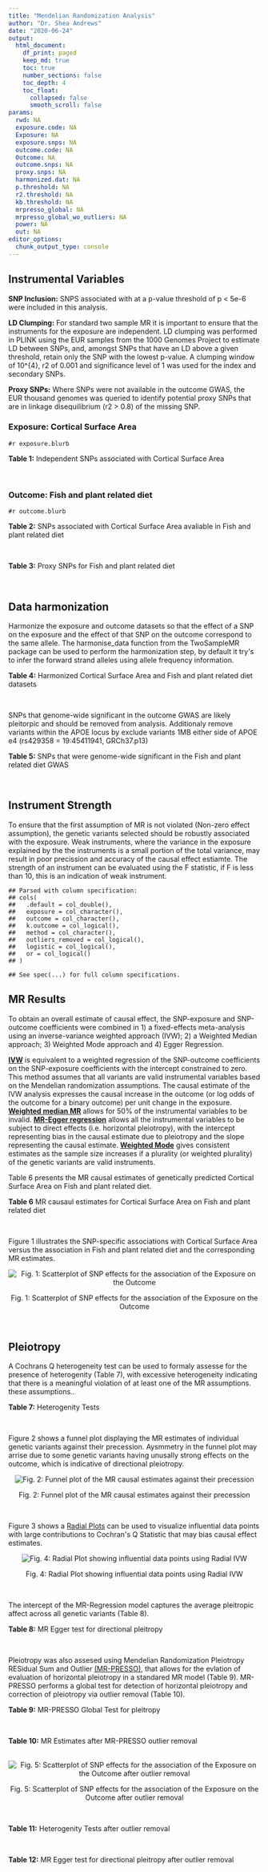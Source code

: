 ```yaml
---
title: "Mendelian Randomization Analysis"
author: "Dr. Shea Andrews"
date: "2020-06-24"
output:
  html_document:
    df_print: paged
    keep_md: true
    toc: true
    number_sections: false
    toc_depth: 4
    toc_float:
      collapsed: false
      smooth_scroll: false
params:
  rwd: NA
  exposure.code: NA
  Exposure: NA
  exposure.snps: NA
  outcome.code: NA
  Outcome: NA
  outcome.snps: NA
  proxy.snps: NA
  harmonized.dat: NA
  p.threshold: NA
  r2.threshold: NA
  kb.threshold: NA
  mrpresso_global: NA
  mrpresso_global_wo_outliers: NA
  power: NA
  out: NA
editor_options:
  chunk_output_type: console
---
```







## Instrumental Variables
**SNP Inclusion:** SNPS associated with at a p-value threshold of p < 5e-6 were included in this analysis.
<br>

**LD Clumping:** For standard two sample MR it is important to ensure that the instruments for the exposure are independent. LD clumping was performed in PLINK using the EUR samples from the 1000 Genomes Project to estimate LD between SNPs, and, amongst SNPs that have an LD above a given threshold, retain only the SNP with the lowest p-value. A clumping window of 10^{4}, r2 of 0.001 and significance level of 1 was used for the index and secondary SNPs.
<br>

**Proxy SNPs:** Where SNPs were not available in the outcome GWAS, the EUR thousand genomes was queried to identify potential proxy SNPs that are in linkage disequilibrium (r2 > 0.8) of the missing SNP.
<br>

### Exposure: Cortical Surface Area
`#r exposure.blurb`
<br>

**Table 1:** Independent SNPs associated with Cortical Surface Area
<div data-pagedtable="false">
  <script data-pagedtable-source type="application/json">
{"columns":[{"label":["SNP"],"name":[1],"type":["chr"],"align":["left"]},{"label":["CHROM"],"name":[2],"type":["dbl"],"align":["right"]},{"label":["POS"],"name":[3],"type":["dbl"],"align":["right"]},{"label":["REF"],"name":[4],"type":["chr"],"align":["left"]},{"label":["ALT"],"name":[5],"type":["chr"],"align":["left"]},{"label":["AF"],"name":[6],"type":["dbl"],"align":["right"]},{"label":["BETA"],"name":[7],"type":["dbl"],"align":["right"]},{"label":["SE"],"name":[8],"type":["dbl"],"align":["right"]},{"label":["Z"],"name":[9],"type":["dbl"],"align":["right"]},{"label":["P"],"name":[10],"type":["dbl"],"align":["right"]},{"label":["N"],"name":[11],"type":["dbl"],"align":["right"]},{"label":["TRAIT"],"name":[12],"type":["chr"],"align":["left"]}],"data":[{"1":"rs2490556","2":"1","3":"2021284","4":"T","5":"A","6":"0.3155","7":"583.9623","8":"122.1531","9":"4.780577","10":"1.748e-06","11":"32068","12":"Cortical_Surface_Area"},{"1":"rs4846200","2":"1","3":"9752648","4":"C","5":"T","6":"0.4191","7":"628.7473","8":"124.9738","9":"5.031033","10":"4.878e-07","11":"32068","12":"Cortical_Surface_Area"},{"1":"rs499688","2":"1","3":"61396649","4":"T","5":"C","6":"0.3482","7":"-583.8940","8":"123.5536","9":"-4.725840","10":"2.292e-06","11":"31582","12":"Cortical_Surface_Area"},{"1":"rs6673449","2":"1","3":"160043698","4":"A","5":"G","6":"0.5681","7":"-552.9050","8":"110.5323","9":"-5.002200","10":"5.668e-07","11":"32176","12":"Cortical_Surface_Area"},{"1":"rs12137969","2":"1","3":"242289357","4":"G","5":"A","6":"0.2412","7":"-585.5512","8":"128.0273","9":"-4.573643","10":"4.793e-06","11":"32176","12":"Cortical_Surface_Area"},{"1":"rs10927043","2":"1","3":"243762208","4":"C","5":"T","6":"0.1826","7":"719.0735","8":"141.2684","9":"5.090123","10":"3.578e-07","11":"32176","12":"Cortical_Surface_Area"},{"1":"rs57415181","2":"2","3":"48707841","4":"G","5":"C","6":"0.1447","7":"-834.6022","8":"159.4070","9":"-5.235668","10":"1.644e-07","11":"32176","12":"Cortical_Surface_Area"},{"1":"rs10496091","2":"2","3":"61482261","4":"G","5":"A","6":"0.2777","7":"-642.6331","8":"121.0228","9":"-5.310017","10":"1.096e-07","11":"32176","12":"Cortical_Surface_Area"},{"1":"rs12630663","2":"3","3":"28007315","4":"T","5":"C","6":"0.4117","7":"632.8110","8":"111.2125","9":"5.690110","10":"1.270e-08","11":"32176","12":"Cortical_Surface_Area"},{"1":"rs34464850","2":"3","3":"141721762","4":"G","5":"C","6":"0.1534","7":"1233.1854","8":"152.7201","9":"8.074807","10":"6.758e-16","11":"31984","12":"Cortical_Surface_Area"},{"1":"rs11938781","2":"4","3":"17924734","4":"T","5":"C","6":"0.1648","7":"-719.1710","8":"150.5519","9":"-4.776900","10":"1.780e-06","11":"32176","12":"Cortical_Surface_Area"},{"1":"rs10029872","2":"4","3":"40350763","4":"T","5":"C","6":"0.5251","7":"508.7590","8":"109.6122","9":"4.641440","10":"3.460e-06","11":"32176","12":"Cortical_Surface_Area"},{"1":"rs2301718","2":"4","3":"106009763","4":"G","5":"A","6":"0.2269","7":"737.2212","8":"132.3556","9":"5.570004","10":"2.547e-08","11":"32176","12":"Cortical_Surface_Area"},{"1":"rs386424","2":"5","3":"81092787","4":"T","5":"G","6":"0.3008","7":"656.5430","8":"120.0422","9":"5.469270","10":"4.519e-08","11":"32176","12":"Cortical_Surface_Area"},{"1":"rs7715167","2":"5","3":"170778824","4":"T","5":"C","6":"0.6143","7":"662.7540","8":"119.1375","9":"5.562930","10":"2.653e-08","11":"32068","12":"Cortical_Surface_Area"},{"1":"rs2802295","2":"6","3":"108926496","4":"A","5":"G","6":"0.6207","7":"714.5850","8":"112.9897","9":"6.324340","10":"2.543e-10","11":"32176","12":"Cortical_Surface_Area"},{"1":"rs11759026","2":"6","3":"126792095","4":"A","5":"G","6":"0.2376","7":"1301.5200","8":"134.6156","9":"9.668420","10":"4.106e-22","11":"31907","12":"Cortical_Surface_Area"},{"1":"rs139849708","2":"6","3":"127369230","4":"T","5":"C","6":"0.0297","7":"-2237.8300","8":"422.1224","9":"-5.301370","10":"1.149e-07","11":"22951","12":"Cortical_Surface_Area"},{"1":"rs6463758","2":"7","3":"8117636","4":"A","5":"G","6":"0.5382","7":"560.9860","8":"112.3815","9":"4.991800","10":"5.982e-07","11":"32176","12":"Cortical_Surface_Area"},{"1":"rs149352678","2":"7","3":"54920906","4":"C","5":"T","6":"0.0991","7":"967.7266","8":"191.5244","9":"5.052759","10":"4.355e-07","11":"32176","12":"Cortical_Surface_Area"},{"1":"rs42035","2":"7","3":"92239531","4":"A","5":"G","6":"0.2454","7":"-610.3230","8":"127.8222","9":"-4.774780","10":"1.799e-06","11":"32176","12":"Cortical_Surface_Area"},{"1":"rs41563","2":"7","3":"104852654","4":"G","5":"A","6":"0.3385","7":"586.6639","8":"116.3776","9":"5.041038","10":"4.630e-07","11":"32176","12":"Cortical_Surface_Area"},{"1":"rs10251751","2":"7","3":"156021770","4":"C","5":"T","6":"0.6639","7":"538.0782","8":"116.0343","9":"4.637234","10":"3.531e-06","11":"32176","12":"Cortical_Surface_Area"},{"1":"rs76650567","2":"8","3":"78242034","4":"C","5":"T","6":"0.0870","7":"-902.8657","8":"194.8981","9":"-4.632501","10":"3.613e-06","11":"32176","12":"Cortical_Surface_Area"},{"1":"rs66702753","2":"9","3":"103010947","4":"A","5":"C","6":"0.2493","7":"-593.2390","8":"128.8921","9":"-4.602600","10":"4.172e-06","11":"32176","12":"Cortical_Surface_Area"},{"1":"rs10817864","2":"9","3":"118968579","4":"C","5":"T","6":"0.5739","7":"531.0956","8":"111.2505","9":"4.773872","10":"1.807e-06","11":"32176","12":"Cortical_Surface_Area"},{"1":"rs12357321","2":"10","3":"21790476","4":"G","5":"A","6":"0.3206","7":"-698.7452","8":"119.6461","9":"-5.840100","10":"5.217e-09","11":"32176","12":"Cortical_Surface_Area"},{"1":"rs1628768","2":"10","3":"105012994","4":"T","5":"C","6":"0.2386","7":"972.9780","8":"132.0048","9":"7.370780","10":"1.696e-13","11":"32176","12":"Cortical_Surface_Area"},{"1":"rs17543864","2":"11","3":"92556100","4":"G","5":"A","6":"0.3264","7":"-623.9150","8":"116.9886","9":"-5.333126","10":"9.654e-08","11":"32176","12":"Cortical_Surface_Area"},{"1":"rs3217901","2":"12","3":"4405389","4":"A","5":"G","6":"0.4221","7":"593.5960","8":"114.7165","9":"5.174460","10":"2.286e-07","11":"32176","12":"Cortical_Surface_Area"},{"1":"rs2066827","2":"12","3":"12871099","4":"T","5":"G","6":"0.2333","7":"-862.4130","8":"159.9581","9":"-5.391500","10":"6.987e-08","11":"24138","12":"Cortical_Surface_Area"},{"1":"rs7975351","2":"12","3":"53902190","4":"G","5":"A","6":"0.4740","7":"611.0487","8":"113.5536","9":"5.381148","10":"7.401e-08","11":"31319","12":"Cortical_Surface_Area"},{"1":"rs10876864","2":"12","3":"56401085","4":"G","5":"A","6":"0.5774","7":"-628.5901","8":"112.6859","9":"-5.578250","10":"2.430e-08","11":"31319","12":"Cortical_Surface_Area"},{"1":"rs10878349","2":"12","3":"66327632","4":"A","5":"G","6":"0.5100","7":"-1039.9900","8":"110.4866","9":"-9.412850","10":"4.829e-21","11":"32176","12":"Cortical_Surface_Area"},{"1":"rs35227403","2":"12","3":"68216239","4":"T","5":"A","6":"0.0588","7":"-1271.7821","8":"253.6458","9":"-5.014008","10":"5.331e-07","11":"32176","12":"Cortical_Surface_Area"},{"1":"rs111855983","2":"12","3":"80052550","4":"T","5":"C","6":"0.1319","7":"-818.6420","8":"177.5492","9":"-4.610790","10":"4.011e-06","11":"28185","12":"Cortical_Surface_Area"},{"1":"rs2195243","2":"12","3":"102922986","4":"G","5":"C","6":"0.2196","7":"-769.2254","8":"142.2462","9":"-5.407704","10":"6.384e-08","11":"29708","12":"Cortical_Surface_Area"},{"1":"rs34011931","2":"13","3":"111077516","4":"A","5":"G","6":"0.3280","7":"538.2090","8":"117.7182","9":"4.572010","10":"4.831e-06","11":"32176","12":"Cortical_Surface_Area"},{"1":"rs6572878","2":"14","3":"23435333","4":"T","5":"C","6":"0.3997","7":"-574.9920","8":"113.9565","9":"-5.045710","10":"4.518e-07","11":"31790","12":"Cortical_Surface_Area"},{"1":"rs76801057","2":"14","3":"99728448","4":"C","5":"T","6":"0.0263","7":"2036.7834","8":"429.5486","9":"4.741683","10":"2.119e-06","11":"23846","12":"Cortical_Surface_Area"},{"1":"rs4265798","2":"16","3":"70636616","4":"T","5":"A","6":"0.9332","7":"-1221.0588","8":"263.6357","9":"-4.631614","10":"3.628e-06","11":"30025","12":"Cortical_Surface_Area"},{"1":"rs7207463","2":"17","3":"16004259","4":"A","5":"G","6":"0.5620","7":"-519.7640","8":"110.5676","9":"-4.700870","10":"2.591e-06","11":"32176","12":"Cortical_Surface_Area"},{"1":"rs6505216","2":"17","3":"29206421","4":"G","5":"T","6":"0.2375","7":"652.8106","8":"142.8638","9":"4.569461","10":"4.890e-06","11":"31430","12":"Cortical_Surface_Area"},{"1":"rs79600142","2":"17","3":"43897722","4":"T","5":"C","6":"0.2198","7":"-1696.8300","8":"143.2730","9":"-11.843300","10":"2.331e-32","11":"29435","12":"Cortical_Surface_Area"},{"1":"rs12452834","2":"17","3":"47111739","4":"C","5":"T","6":"0.3329","7":"-626.4308","8":"123.5899","9":"-5.068625","10":"4.007e-07","11":"30867","12":"Cortical_Surface_Area"},{"1":"rs1791513","2":"18","3":"22135429","4":"A","5":"G","6":"0.5263","7":"-502.3000","8":"109.5062","9":"-4.586950","10":"4.498e-06","11":"32176","12":"Cortical_Surface_Area"},{"1":"rs743038","2":"22","3":"50884075","4":"C","5":"T","6":"0.5560","7":"-532.1045","8":"115.3983","9":"-4.611025","10":"4.007e-06","11":"31216","12":"Cortical_Surface_Area"}],"options":{"columns":{"min":{},"max":[10]},"rows":{"min":[10],"max":[10]},"pages":{}}}
  </script>
</div>
<br>

### Outcome: Fish and plant related diet
`#r outcome.blurb`
<br>

**Table 2:** SNPs associated with Cortical Surface Area avaliable in Fish and plant related diet
<div data-pagedtable="false">
  <script data-pagedtable-source type="application/json">
{"columns":[{"label":["SNP"],"name":[1],"type":["chr"],"align":["left"]},{"label":["CHROM"],"name":[2],"type":["dbl"],"align":["right"]},{"label":["POS"],"name":[3],"type":["dbl"],"align":["right"]},{"label":["REF"],"name":[4],"type":["chr"],"align":["left"]},{"label":["ALT"],"name":[5],"type":["chr"],"align":["left"]},{"label":["AF"],"name":[6],"type":["dbl"],"align":["right"]},{"label":["BETA"],"name":[7],"type":["dbl"],"align":["right"]},{"label":["SE"],"name":[8],"type":["dbl"],"align":["right"]},{"label":["Z"],"name":[9],"type":["dbl"],"align":["right"]},{"label":["P"],"name":[10],"type":["dbl"],"align":["right"]},{"label":["N"],"name":[11],"type":["dbl"],"align":["right"]},{"label":["TRAIT"],"name":[12],"type":["chr"],"align":["left"]}],"data":[{"1":"rs2490556","2":"1","3":"2021284","4":"T","5":"A","6":"0.301748","7":"3.26783e-05","8":"0.00263191","9":"0.0124162","10":"9.9e-01","11":"335576","12":"fish_plant_diet"},{"1":"rs4846200","2":"NA","3":"NA","4":"NA","5":"NA","6":"NA","7":"NA","8":"NA","9":"NA","10":"NA","11":"NA","12":"NA"},{"1":"rs499688","2":"NA","3":"NA","4":"NA","5":"NA","6":"NA","7":"NA","8":"NA","9":"NA","10":"NA","11":"NA","12":"NA"},{"1":"rs6673449","2":"1","3":"160043698","4":"A","5":"G","6":"0.569563","7":"-5.40781e-03","8":"0.00244775","9":"-2.2093000","10":"2.7e-02","11":"335576","12":"fish_plant_diet"},{"1":"rs12137969","2":"1","3":"242289357","4":"G","5":"A","6":"0.229125","7":"-4.99195e-03","8":"0.00288661","9":"-1.7293500","10":"8.4e-02","11":"335576","12":"fish_plant_diet"},{"1":"rs10927043","2":"1","3":"243762208","4":"C","5":"T","6":"0.182929","7":"-2.38327e-03","8":"0.00312598","9":"-0.7624070","10":"4.5e-01","11":"335576","12":"fish_plant_diet"},{"1":"rs57415181","2":"2","3":"48707841","4":"G","5":"C","6":"0.149375","7":"-1.81610e-03","8":"0.00340229","9":"-0.5337880","10":"5.9e-01","11":"335576","12":"fish_plant_diet"},{"1":"rs10496091","2":"2","3":"61482261","4":"G","5":"A","6":"0.281342","7":"2.74546e-03","8":"0.00269050","9":"1.0204300","10":"3.1e-01","11":"335576","12":"fish_plant_diet"},{"1":"rs12630663","2":"3","3":"28007315","4":"T","5":"C","6":"0.412671","7":"-8.88751e-04","8":"0.00246678","9":"-0.3602880","10":"7.2e-01","11":"335576","12":"fish_plant_diet"},{"1":"rs34464850","2":"3","3":"141721762","4":"G","5":"C","6":"0.149975","7":"3.16069e-03","8":"0.00338852","9":"0.9327640","10":"3.5e-01","11":"335576","12":"fish_plant_diet"},{"1":"rs11938781","2":"4","3":"17924734","4":"T","5":"C","6":"0.162105","7":"5.09921e-03","8":"0.00329569","9":"1.5472400","10":"1.2e-01","11":"335576","12":"fish_plant_diet"},{"1":"rs10029872","2":"4","3":"40350763","4":"T","5":"C","6":"0.516859","7":"4.90435e-04","8":"0.00244107","9":"0.2009100","10":"8.4e-01","11":"335576","12":"fish_plant_diet"},{"1":"rs2301718","2":"4","3":"106009763","4":"G","5":"A","6":"0.205540","7":"5.79721e-03","8":"0.00302555","9":"1.9160800","10":"5.5e-02","11":"335576","12":"fish_plant_diet"},{"1":"rs386424","2":"5","3":"81092787","4":"T","5":"G","6":"0.286770","7":"4.18190e-03","8":"0.00268160","9":"1.5594800","10":"1.2e-01","11":"335576","12":"fish_plant_diet"},{"1":"rs7715167","2":"5","3":"170778824","4":"T","5":"C","6":"0.609458","7":"-3.64310e-03","8":"0.00247818","9":"-1.4700700","10":"1.4e-01","11":"335576","12":"fish_plant_diet"},{"1":"rs2802295","2":"6","3":"108926496","4":"A","5":"G","6":"0.628110","7":"-9.98409e-04","8":"0.00250784","9":"-0.3981150","10":"6.9e-01","11":"335576","12":"fish_plant_diet"},{"1":"rs11759026","2":"6","3":"126792095","4":"A","5":"G","6":"0.226202","7":"-6.07294e-03","8":"0.00290377","9":"-2.0914000","10":"3.6e-02","11":"335576","12":"fish_plant_diet"},{"1":"rs139849708","2":"NA","3":"NA","4":"NA","5":"NA","6":"NA","7":"NA","8":"NA","9":"NA","10":"NA","11":"NA","12":"NA"},{"1":"rs6463758","2":"7","3":"8117636","4":"A","5":"G","6":"0.555218","7":"7.96857e-03","8":"0.00245049","9":"3.2518300","10":"1.1e-03","11":"335576","12":"fish_plant_diet"},{"1":"rs149352678","2":"7","3":"54920906","4":"C","5":"T","6":"0.092243","7":"1.57102e-02","8":"0.00419007","9":"3.7493900","10":"1.8e-04","11":"335576","12":"fish_plant_diet"},{"1":"rs42035","2":"7","3":"92239531","4":"A","5":"G","6":"0.243452","7":"-8.63465e-04","8":"0.00282925","9":"-0.3051920","10":"7.6e-01","11":"335576","12":"fish_plant_diet"},{"1":"rs41563","2":"7","3":"104852654","4":"G","5":"A","6":"0.350084","7":"-1.18245e-03","8":"0.00253880","9":"-0.4657520","10":"6.4e-01","11":"335576","12":"fish_plant_diet"},{"1":"rs10251751","2":"7","3":"156021770","4":"C","5":"T","6":"0.667331","7":"1.43602e-03","8":"0.00257048","9":"0.5586580","10":"5.8e-01","11":"335576","12":"fish_plant_diet"},{"1":"rs76650567","2":"8","3":"78242034","4":"C","5":"T","6":"0.080442","7":"1.09844e-02","8":"0.00444785","9":"2.4696000","10":"1.4e-02","11":"335576","12":"fish_plant_diet"},{"1":"rs66702753","2":"9","3":"103010947","4":"A","5":"C","6":"0.256150","7":"-2.13182e-03","8":"0.00277781","9":"-0.7674460","10":"4.4e-01","11":"335576","12":"fish_plant_diet"},{"1":"rs10817864","2":"9","3":"118968579","4":"C","5":"T","6":"0.581047","7":"2.52074e-03","8":"0.00246093","9":"1.0243000","10":"3.1e-01","11":"335576","12":"fish_plant_diet"},{"1":"rs12357321","2":"10","3":"21790476","4":"G","5":"A","6":"0.309362","7":"-2.57959e-02","8":"0.00265864","9":"-9.7026700","10":"2.9e-22","11":"335576","12":"fish_plant_diet"},{"1":"rs1628768","2":"10","3":"105012994","4":"T","5":"C","6":"0.234445","7":"2.93939e-03","8":"0.00286324","9":"1.0266000","10":"3.0e-01","11":"335576","12":"fish_plant_diet"},{"1":"rs17543864","2":"11","3":"92556100","4":"G","5":"A","6":"0.320375","7":"-5.43236e-03","8":"0.00264383","9":"-2.0547300","10":"4.0e-02","11":"335576","12":"fish_plant_diet"},{"1":"rs3217901","2":"NA","3":"NA","4":"NA","5":"NA","6":"NA","7":"NA","8":"NA","9":"NA","10":"NA","11":"NA","12":"NA"},{"1":"rs2066827","2":"12","3":"12871099","4":"T","5":"G","6":"0.232439","7":"-6.87784e-03","8":"0.00285836","9":"-2.4062200","10":"1.6e-02","11":"335576","12":"fish_plant_diet"},{"1":"rs7975351","2":"12","3":"53902190","4":"G","5":"A","6":"0.476527","7":"6.56727e-03","8":"0.00245417","9":"2.6759600","10":"7.5e-03","11":"335576","12":"fish_plant_diet"},{"1":"rs10876864","2":"12","3":"56401085","4":"G","5":"A","6":"0.573374","7":"8.46242e-05","8":"0.00244257","9":"0.0346456","10":"9.7e-01","11":"335576","12":"fish_plant_diet"},{"1":"rs10878349","2":"12","3":"66327632","4":"A","5":"G","6":"0.511359","7":"-3.38912e-03","8":"0.00242705","9":"-1.3963900","10":"1.6e-01","11":"335576","12":"fish_plant_diet"},{"1":"rs35227403","2":"12","3":"68216239","4":"T","5":"A","6":"0.057612","7":"-5.92229e-04","8":"0.00522386","9":"-0.1133700","10":"9.1e-01","11":"335576","12":"fish_plant_diet"},{"1":"rs111855983","2":"12","3":"80052550","4":"T","5":"C","6":"0.129355","7":"2.81644e-03","8":"0.00360230","9":"0.7818450","10":"4.3e-01","11":"335576","12":"fish_plant_diet"},{"1":"rs2195243","2":"12","3":"102922986","4":"G","5":"C","6":"0.221866","7":"-5.98548e-03","8":"0.00290965","9":"-2.0571100","10":"4.0e-02","11":"335576","12":"fish_plant_diet"},{"1":"rs34011931","2":"13","3":"111077516","4":"A","5":"G","6":"0.326858","7":"1.84635e-03","8":"0.00258282","9":"0.7148580","10":"4.7e-01","11":"335576","12":"fish_plant_diet"},{"1":"rs6572878","2":"14","3":"23435333","4":"T","5":"C","6":"0.396404","7":"-1.61120e-03","8":"0.00250921","9":"-0.6421140","10":"5.2e-01","11":"335576","12":"fish_plant_diet"},{"1":"rs76801057","2":"14","3":"99728448","4":"C","5":"T","6":"0.025433","7":"9.85153e-04","8":"0.00774108","9":"0.1272630","10":"9.0e-01","11":"335576","12":"fish_plant_diet"},{"1":"rs4265798","2":"NA","3":"NA","4":"NA","5":"NA","6":"NA","7":"NA","8":"NA","9":"NA","10":"NA","11":"NA","12":"NA"},{"1":"rs7207463","2":"17","3":"16004259","4":"A","5":"G","6":"0.559538","7":"7.89696e-04","8":"0.00243764","9":"0.3239590","10":"7.5e-01","11":"335576","12":"fish_plant_diet"},{"1":"rs6505216","2":"NA","3":"NA","4":"NA","5":"NA","6":"NA","7":"NA","8":"NA","9":"NA","10":"NA","11":"NA","12":"NA"},{"1":"rs79600142","2":"17","3":"43897722","4":"T","5":"C","6":"0.225207","7":"-9.64357e-03","8":"0.00289405","9":"-3.3322100","10":"8.6e-04","11":"335576","12":"fish_plant_diet"},{"1":"rs12452834","2":"17","3":"47111739","4":"C","5":"T","6":"0.327277","7":"-5.31896e-03","8":"0.00261520","9":"-2.0338600","10":"4.2e-02","11":"335576","12":"fish_plant_diet"},{"1":"rs1791513","2":"18","3":"22135429","4":"A","5":"G","6":"0.531330","7":"-3.33851e-03","8":"0.00246820","9":"-1.3526100","10":"1.8e-01","11":"335576","12":"fish_plant_diet"},{"1":"rs743038","2":"22","3":"50884075","4":"C","5":"T","6":"0.556302","7":"-6.21646e-04","8":"0.00247667","9":"-0.2510010","10":"8.0e-01","11":"335576","12":"fish_plant_diet"}],"options":{"columns":{"min":{},"max":[10]},"rows":{"min":[10],"max":[10]},"pages":{}}}
  </script>
</div>
<br>

**Table 3:** Proxy SNPs for Fish and plant related diet
<div data-pagedtable="false">
  <script data-pagedtable-source type="application/json">
{"columns":[{"label":["target_snp"],"name":[1],"type":["chr"],"align":["left"]},{"label":["proxy_snp"],"name":[2],"type":["chr"],"align":["left"]},{"label":["ld.r2"],"name":[3],"type":["dbl"],"align":["right"]},{"label":["Dprime"],"name":[4],"type":["dbl"],"align":["right"]},{"label":["PHASE"],"name":[5],"type":["chr"],"align":["left"]},{"label":["X12"],"name":[6],"type":["lgl"],"align":["right"]},{"label":["CHROM"],"name":[7],"type":["dbl"],"align":["right"]},{"label":["POS"],"name":[8],"type":["dbl"],"align":["right"]},{"label":["REF.proxy"],"name":[9],"type":["chr"],"align":["left"]},{"label":["ALT.proxy"],"name":[10],"type":["chr"],"align":["left"]},{"label":["AF"],"name":[11],"type":["dbl"],"align":["right"]},{"label":["BETA"],"name":[12],"type":["dbl"],"align":["right"]},{"label":["SE"],"name":[13],"type":["dbl"],"align":["right"]},{"label":["Z"],"name":[14],"type":["dbl"],"align":["right"]},{"label":["P"],"name":[15],"type":["dbl"],"align":["right"]},{"label":["N"],"name":[16],"type":["dbl"],"align":["right"]},{"label":["TRAIT"],"name":[17],"type":["chr"],"align":["left"]},{"label":["ref"],"name":[18],"type":["chr"],"align":["left"]},{"label":["ref.proxy"],"name":[19],"type":["chr"],"align":["left"]},{"label":["alt"],"name":[20],"type":["chr"],"align":["left"]},{"label":["alt.proxy"],"name":[21],"type":["chr"],"align":["left"]},{"label":["ALT"],"name":[22],"type":["chr"],"align":["left"]},{"label":["REF"],"name":[23],"type":["lgl"],"align":["right"]},{"label":["proxy.outcome"],"name":[24],"type":["lgl"],"align":["right"]}],"data":[{"1":"rs139849708","2":"rs77598707","3":"0.836589","4":"1.000000","5":"CT/TC","6":"NA","7":"6","8":"127176330","9":"C","10":"T","11":"0.039195","12":"-0.00166548","13":"0.00624855","14":"-0.266539","15":"0.79","16":"335576","17":"fish_plant_diet","18":"C","19":"T","20":"T","21":"C","22":"C","23":"TRUE","24":"TRUE"},{"1":"rs4265798","2":"rs3931036","3":"0.861327","4":"0.966216","5":"TG/AA","6":"NA","7":"16","8":"70548297","9":"G","10":"A","11":"0.931674","12":"-0.00515366","13":"0.00478525","14":"-1.076990","15":"0.28","16":"335576","17":"fish_plant_diet","18":"T","19":"G","20":"A","21":"A","22":"A","23":"TRUE","24":"TRUE"},{"1":"rs4846200","2":"NA","3":"NA","4":"NA","5":"NA","6":"NA","7":"NA","8":"NA","9":"NA","10":"NA","11":"NA","12":"NA","13":"NA","14":"NA","15":"NA","16":"NA","17":"NA","18":"NA","19":"NA","20":"NA","21":"NA","22":"NA","23":"NA","24":"NA"},{"1":"rs499688","2":"NA","3":"NA","4":"NA","5":"NA","6":"NA","7":"NA","8":"NA","9":"NA","10":"NA","11":"NA","12":"NA","13":"NA","14":"NA","15":"NA","16":"NA","17":"NA","18":"NA","19":"NA","20":"NA","21":"NA","22":"NA","23":"NA","24":"NA"},{"1":"rs3217901","2":"NA","3":"NA","4":"NA","5":"NA","6":"NA","7":"NA","8":"NA","9":"NA","10":"NA","11":"NA","12":"NA","13":"NA","14":"NA","15":"NA","16":"NA","17":"NA","18":"NA","19":"NA","20":"NA","21":"NA","22":"NA","23":"NA","24":"NA"},{"1":"rs6505216","2":"NA","3":"NA","4":"NA","5":"NA","6":"NA","7":"NA","8":"NA","9":"NA","10":"NA","11":"NA","12":"NA","13":"NA","14":"NA","15":"NA","16":"NA","17":"NA","18":"NA","19":"NA","20":"NA","21":"NA","22":"NA","23":"NA","24":"NA"}],"options":{"columns":{"min":{},"max":[10]},"rows":{"min":[10],"max":[10]},"pages":{}}}
  </script>
</div>
<br>

## Data harmonization
Harmonize the exposure and outcome datasets so that the effect of a SNP on the exposure and the effect of that SNP on the outcome correspond to the same allele. The harmonise_data function from the TwoSampleMR package can be used to perform the harmonization step, by default it try's to infer the forward strand alleles using allele frequency information.
<br>

**Table 4:** Harmonized Cortical Surface Area and Fish and plant related diet datasets
<div data-pagedtable="false">
  <script data-pagedtable-source type="application/json">
{"columns":[{"label":["SNP"],"name":[1],"type":["chr"],"align":["left"]},{"label":["effect_allele.exposure"],"name":[2],"type":["chr"],"align":["left"]},{"label":["other_allele.exposure"],"name":[3],"type":["chr"],"align":["left"]},{"label":["effect_allele.outcome"],"name":[4],"type":["chr"],"align":["left"]},{"label":["other_allele.outcome"],"name":[5],"type":["chr"],"align":["left"]},{"label":["beta.exposure"],"name":[6],"type":["dbl"],"align":["right"]},{"label":["beta.outcome"],"name":[7],"type":["dbl"],"align":["right"]},{"label":["eaf.exposure"],"name":[8],"type":["dbl"],"align":["right"]},{"label":["eaf.outcome"],"name":[9],"type":["dbl"],"align":["right"]},{"label":["remove"],"name":[10],"type":["lgl"],"align":["right"]},{"label":["palindromic"],"name":[11],"type":["lgl"],"align":["right"]},{"label":["ambiguous"],"name":[12],"type":["lgl"],"align":["right"]},{"label":["id.outcome"],"name":[13],"type":["chr"],"align":["left"]},{"label":["chr.outcome"],"name":[14],"type":["dbl"],"align":["right"]},{"label":["pos.outcome"],"name":[15],"type":["dbl"],"align":["right"]},{"label":["se.outcome"],"name":[16],"type":["dbl"],"align":["right"]},{"label":["z.outcome"],"name":[17],"type":["dbl"],"align":["right"]},{"label":["pval.outcome"],"name":[18],"type":["dbl"],"align":["right"]},{"label":["samplesize.outcome"],"name":[19],"type":["dbl"],"align":["right"]},{"label":["outcome"],"name":[20],"type":["chr"],"align":["left"]},{"label":["mr_keep.outcome"],"name":[21],"type":["lgl"],"align":["right"]},{"label":["pval_origin.outcome"],"name":[22],"type":["chr"],"align":["left"]},{"label":["proxy.outcome"],"name":[23],"type":["lgl"],"align":["right"]},{"label":["target_snp.outcome"],"name":[24],"type":["chr"],"align":["left"]},{"label":["proxy_snp.outcome"],"name":[25],"type":["chr"],"align":["left"]},{"label":["target_a1.outcome"],"name":[26],"type":["chr"],"align":["left"]},{"label":["target_a2.outcome"],"name":[27],"type":["lgl"],"align":["right"]},{"label":["proxy_a1.outcome"],"name":[28],"type":["chr"],"align":["left"]},{"label":["proxy_a2.outcome"],"name":[29],"type":["chr"],"align":["left"]},{"label":["chr.exposure"],"name":[30],"type":["dbl"],"align":["right"]},{"label":["pos.exposure"],"name":[31],"type":["dbl"],"align":["right"]},{"label":["se.exposure"],"name":[32],"type":["dbl"],"align":["right"]},{"label":["z.exposure"],"name":[33],"type":["dbl"],"align":["right"]},{"label":["pval.exposure"],"name":[34],"type":["dbl"],"align":["right"]},{"label":["samplesize.exposure"],"name":[35],"type":["dbl"],"align":["right"]},{"label":["exposure"],"name":[36],"type":["chr"],"align":["left"]},{"label":["mr_keep.exposure"],"name":[37],"type":["lgl"],"align":["right"]},{"label":["pval_origin.exposure"],"name":[38],"type":["chr"],"align":["left"]},{"label":["id.exposure"],"name":[39],"type":["chr"],"align":["left"]},{"label":["action"],"name":[40],"type":["dbl"],"align":["right"]},{"label":["mr_keep"],"name":[41],"type":["lgl"],"align":["right"]},{"label":["pleitropy_keep"],"name":[42],"type":["lgl"],"align":["right"]},{"label":["pt"],"name":[43],"type":["dbl"],"align":["right"]},{"label":["mrpresso_RSSobs"],"name":[44],"type":["dbl"],"align":["right"]},{"label":["mrpresso_pval"],"name":[45],"type":["dbl"],"align":["right"]},{"label":["mrpresso_keep"],"name":[46],"type":["lgl"],"align":["right"]}],"data":[{"1":"rs10029872","2":"C","3":"T","4":"C","5":"T","6":"508.7590","7":"4.90435e-04","8":"0.5251","9":"0.516859","10":"FALSE","11":"FALSE","12":"FALSE","13":"1I97l8","14":"4","15":"40350763","16":"0.00244107","17":"0.2009100","18":"8.4e-01","19":"335576","20":"Niarchou2020fish","21":"TRUE","22":"reported","23":"NA","24":"NA","25":"NA","26":"NA","27":"NA","28":"NA","29":"NA","30":"4","31":"40350763","32":"109.6122","33":"4.641440","34":"3.460e-06","35":"32176","36":"Grasby2020surfarea","37":"TRUE","38":"reported","39":"14x7fY","40":"2","41":"TRUE","42":"TRUE","43":"5e-06","44":"7.206718e-07","45":"1.0000","46":"TRUE"},{"1":"rs10251751","2":"T","3":"C","4":"T","5":"C","6":"538.0782","7":"1.43602e-03","8":"0.6639","9":"0.667331","10":"FALSE","11":"FALSE","12":"FALSE","13":"1I97l8","14":"7","15":"156021770","16":"0.00257048","17":"0.5586580","18":"5.8e-01","19":"335576","20":"Niarchou2020fish","21":"TRUE","22":"reported","23":"NA","24":"NA","25":"NA","26":"NA","27":"NA","28":"NA","29":"NA","30":"7","31":"156021770","32":"116.0343","33":"4.637234","34":"3.531e-06","35":"32176","36":"Grasby2020surfarea","37":"TRUE","38":"reported","39":"14x7fY","40":"2","41":"TRUE","42":"TRUE","43":"5e-06","44":"1.056097e-09","45":"1.0000","46":"TRUE"},{"1":"rs10496091","2":"A","3":"G","4":"A","5":"G","6":"-642.6331","7":"2.74546e-03","8":"0.2777","9":"0.281342","10":"FALSE","11":"FALSE","12":"FALSE","13":"1I97l8","14":"2","15":"61482261","16":"0.00269050","17":"1.0204300","18":"3.1e-01","19":"335576","20":"Niarchou2020fish","21":"TRUE","22":"reported","23":"NA","24":"NA","25":"NA","26":"NA","27":"NA","28":"NA","29":"NA","30":"2","31":"61482261","32":"121.0228","33":"-5.310017","34":"1.096e-07","35":"32176","36":"Grasby2020surfarea","37":"TRUE","38":"reported","39":"14x7fY","40":"2","41":"TRUE","42":"TRUE","43":"5e-06","44":"2.029544e-05","45":"1.0000","46":"TRUE"},{"1":"rs10817864","2":"T","3":"C","4":"T","5":"C","6":"531.0956","7":"2.52074e-03","8":"0.5739","9":"0.581047","10":"FALSE","11":"FALSE","12":"FALSE","13":"1I97l8","14":"9","15":"118968579","16":"0.00246093","17":"1.0243000","18":"3.1e-01","19":"335576","20":"Niarchou2020fish","21":"TRUE","22":"reported","23":"NA","24":"NA","25":"NA","26":"NA","27":"NA","28":"NA","29":"NA","30":"9","31":"118968579","32":"111.2505","33":"4.773872","34":"1.807e-06","35":"32176","36":"Grasby2020surfarea","37":"TRUE","38":"reported","39":"14x7fY","40":"2","41":"TRUE","42":"TRUE","43":"5e-06","44":"1.327718e-06","45":"1.0000","46":"TRUE"},{"1":"rs10876864","2":"A","3":"G","4":"A","5":"G","6":"-628.5901","7":"8.46242e-05","8":"0.5774","9":"0.573374","10":"FALSE","11":"FALSE","12":"FALSE","13":"1I97l8","14":"12","15":"56401085","16":"0.00244257","17":"0.0346456","18":"9.7e-01","19":"335576","20":"Niarchou2020fish","21":"TRUE","22":"reported","23":"NA","24":"NA","25":"NA","26":"NA","27":"NA","28":"NA","29":"NA","30":"12","31":"56401085","32":"112.6859","33":"-5.578250","34":"2.430e-08","35":"31319","36":"Grasby2020surfarea","37":"TRUE","38":"reported","39":"14x7fY","40":"2","41":"TRUE","42":"TRUE","43":"5e-06","44":"3.105960e-06","45":"1.0000","46":"TRUE"},{"1":"rs10878349","2":"G","3":"A","4":"G","5":"A","6":"-1039.9900","7":"-3.38912e-03","8":"0.5100","9":"0.511359","10":"FALSE","11":"FALSE","12":"FALSE","13":"1I97l8","14":"12","15":"66327632","16":"0.00242705","17":"-1.3963900","18":"1.6e-01","19":"335576","20":"Niarchou2020fish","21":"TRUE","22":"reported","23":"NA","24":"NA","25":"NA","26":"NA","27":"NA","28":"NA","29":"NA","30":"12","31":"66327632","32":"110.4866","33":"-9.412850","34":"4.829e-21","35":"32176","36":"Grasby2020surfarea","37":"TRUE","38":"reported","39":"14x7fY","40":"2","41":"TRUE","42":"TRUE","43":"5e-06","44":"5.155149e-07","45":"1.0000","46":"TRUE"},{"1":"rs10927043","2":"T","3":"C","4":"T","5":"C","6":"719.0735","7":"-2.38327e-03","8":"0.1826","9":"0.182929","10":"FALSE","11":"FALSE","12":"FALSE","13":"1I97l8","14":"1","15":"243762208","16":"0.00312598","17":"-0.7624070","18":"4.5e-01","19":"335576","20":"Niarchou2020fish","21":"TRUE","22":"reported","23":"NA","24":"NA","25":"NA","26":"NA","27":"NA","28":"NA","29":"NA","30":"1","31":"243762208","32":"141.2684","33":"5.090123","34":"3.578e-07","35":"32176","36":"Grasby2020surfarea","37":"TRUE","38":"reported","39":"14x7fY","40":"2","41":"TRUE","42":"TRUE","43":"5e-06","44":"1.877818e-05","45":"1.0000","46":"TRUE"},{"1":"rs111855983","2":"C","3":"T","4":"C","5":"T","6":"-818.6420","7":"2.81644e-03","8":"0.1319","9":"0.129355","10":"FALSE","11":"FALSE","12":"FALSE","13":"1I97l8","14":"12","15":"80052550","16":"0.00360230","17":"0.7818450","18":"4.3e-01","19":"335576","20":"Niarchou2020fish","21":"TRUE","22":"reported","23":"NA","24":"NA","25":"NA","26":"NA","27":"NA","28":"NA","29":"NA","30":"12","31":"80052550","32":"177.5492","33":"-4.610790","34":"4.011e-06","35":"28185","36":"Grasby2020surfarea","37":"TRUE","38":"reported","39":"14x7fY","40":"2","41":"TRUE","42":"TRUE","43":"5e-06","44":"2.536402e-05","45":"1.0000","46":"TRUE"},{"1":"rs11759026","2":"G","3":"A","4":"G","5":"A","6":"1301.5200","7":"-6.07294e-03","8":"0.2376","9":"0.226202","10":"FALSE","11":"FALSE","12":"FALSE","13":"1I97l8","14":"6","15":"126792095","16":"0.00290377","17":"-2.0914000","18":"3.6e-02","19":"335576","20":"Niarchou2020fish","21":"TRUE","22":"reported","23":"NA","24":"NA","25":"NA","26":"NA","27":"NA","28":"NA","29":"NA","30":"6","31":"126792095","32":"134.6156","33":"9.668420","34":"4.106e-22","35":"31907","36":"Grasby2020surfarea","37":"TRUE","38":"reported","39":"14x7fY","40":"2","41":"TRUE","42":"TRUE","43":"5e-06","44":"1.024983e-04","45":"0.0420","46":"FALSE"},{"1":"rs11938781","2":"C","3":"T","4":"C","5":"T","6":"-719.1710","7":"5.09921e-03","8":"0.1648","9":"0.162105","10":"FALSE","11":"FALSE","12":"FALSE","13":"1I97l8","14":"4","15":"17924734","16":"0.00329569","17":"1.5472400","18":"1.2e-01","19":"335576","20":"Niarchou2020fish","21":"TRUE","22":"reported","23":"NA","24":"NA","25":"NA","26":"NA","27":"NA","28":"NA","29":"NA","30":"4","31":"17924734","32":"150.5519","33":"-4.776900","34":"1.780e-06","35":"32176","36":"Grasby2020surfarea","37":"TRUE","38":"reported","39":"14x7fY","40":"2","41":"TRUE","42":"TRUE","43":"5e-06","44":"5.018844e-05","45":"1.0000","46":"TRUE"},{"1":"rs12137969","2":"A","3":"G","4":"A","5":"G","6":"-585.5512","7":"-4.99195e-03","8":"0.2412","9":"0.229125","10":"FALSE","11":"FALSE","12":"FALSE","13":"1I97l8","14":"1","15":"242289357","16":"0.00288661","17":"-1.7293500","18":"8.4e-02","19":"335576","20":"Niarchou2020fish","21":"TRUE","22":"reported","23":"NA","24":"NA","25":"NA","26":"NA","27":"NA","28":"NA","29":"NA","30":"1","31":"242289357","32":"128.0273","33":"-4.573643","34":"4.793e-06","35":"32176","36":"Grasby2020surfarea","37":"TRUE","38":"reported","39":"14x7fY","40":"2","41":"TRUE","42":"TRUE","43":"5e-06","44":"1.232456e-05","45":"1.0000","46":"TRUE"},{"1":"rs12357321","2":"A","3":"G","4":"A","5":"G","6":"-698.7452","7":"-2.57959e-02","8":"0.3206","9":"0.309362","10":"FALSE","11":"FALSE","12":"FALSE","13":"1I97l8","14":"10","15":"21790476","16":"0.00265864","17":"-9.7026700","18":"2.9e-22","19":"335576","20":"Niarchou2020fish","21":"TRUE","22":"reported","23":"NA","24":"NA","25":"NA","26":"NA","27":"NA","28":"NA","29":"NA","30":"10","31":"21790476","32":"119.6461","33":"-5.840100","34":"5.217e-09","35":"32176","36":"Grasby2020surfarea","37":"TRUE","38":"reported","39":"14x7fY","40":"2","41":"TRUE","42":"FALSE","43":"5e-06","44":"NA","45":"NA","46":"NA"},{"1":"rs12452834","2":"T","3":"C","4":"T","5":"C","6":"-626.4308","7":"-5.31896e-03","8":"0.3329","9":"0.327277","10":"FALSE","11":"FALSE","12":"FALSE","13":"1I97l8","14":"17","15":"47111739","16":"0.00261520","17":"-2.0338600","18":"4.2e-02","19":"335576","20":"Niarchou2020fish","21":"TRUE","22":"reported","23":"NA","24":"NA","25":"NA","26":"NA","27":"NA","28":"NA","29":"NA","30":"17","31":"47111739","32":"123.5899","33":"-5.068625","34":"4.007e-07","35":"30867","36":"Grasby2020surfarea","37":"TRUE","38":"reported","39":"14x7fY","40":"2","41":"TRUE","42":"TRUE","43":"5e-06","44":"1.409123e-05","45":"1.0000","46":"TRUE"},{"1":"rs12630663","2":"C","3":"T","4":"C","5":"T","6":"632.8110","7":"-8.88751e-04","8":"0.4117","9":"0.412671","10":"FALSE","11":"FALSE","12":"FALSE","13":"1I97l8","14":"3","15":"28007315","16":"0.00246678","17":"-0.3602880","18":"7.2e-01","19":"335576","20":"Niarchou2020fish","21":"TRUE","22":"reported","23":"NA","24":"NA","25":"NA","26":"NA","27":"NA","28":"NA","29":"NA","30":"3","31":"28007315","32":"111.2125","33":"5.690110","34":"1.270e-08","35":"32176","36":"Grasby2020surfarea","37":"TRUE","38":"reported","39":"14x7fY","40":"2","41":"TRUE","42":"TRUE","43":"5e-06","44":"6.733640e-06","45":"1.0000","46":"TRUE"},{"1":"rs139849708","2":"C","3":"T","4":"C","5":"T","6":"-2237.8300","7":"-1.66548e-03","8":"0.0297","9":"0.039195","10":"FALSE","11":"FALSE","12":"FALSE","13":"1I97l8","14":"6","15":"127176330","16":"0.00624855","17":"-0.2665390","18":"7.9e-01","19":"335576","20":"Niarchou2020fish","21":"TRUE","22":"reported","23":"TRUE","24":"rs139849708","25":"rs77598707","26":"C","27":"TRUE","28":"T","29":"C","30":"6","31":"127369230","32":"422.1224","33":"-5.301370","34":"1.149e-07","35":"22951","36":"Grasby2020surfarea","37":"TRUE","38":"reported","39":"14x7fY","40":"2","41":"TRUE","42":"TRUE","43":"5e-06","44":"1.895259e-05","45":"1.0000","46":"TRUE"},{"1":"rs149352678","2":"T","3":"C","4":"T","5":"C","6":"967.7266","7":"1.57102e-02","8":"0.0991","9":"0.092243","10":"FALSE","11":"FALSE","12":"FALSE","13":"1I97l8","14":"7","15":"54920906","16":"0.00419007","17":"3.7493900","18":"1.8e-04","19":"335576","20":"Niarchou2020fish","21":"TRUE","22":"reported","23":"NA","24":"NA","25":"NA","26":"NA","27":"NA","28":"NA","29":"NA","30":"7","31":"54920906","32":"191.5244","33":"5.052759","34":"4.355e-07","35":"32176","36":"Grasby2020surfarea","37":"TRUE","38":"reported","39":"14x7fY","40":"2","41":"TRUE","42":"TRUE","43":"5e-06","44":"1.799806e-04","45":"0.0588","46":"TRUE"},{"1":"rs1628768","2":"C","3":"T","4":"C","5":"T","6":"972.9780","7":"2.93939e-03","8":"0.2386","9":"0.234445","10":"FALSE","11":"FALSE","12":"FALSE","13":"1I97l8","14":"10","15":"105012994","16":"0.00286324","17":"1.0266000","18":"3.0e-01","19":"335576","20":"Niarchou2020fish","21":"TRUE","22":"reported","23":"NA","24":"NA","25":"NA","26":"NA","27":"NA","28":"NA","29":"NA","30":"10","31":"105012994","32":"132.0048","33":"7.370780","34":"1.696e-13","35":"32176","36":"Grasby2020surfarea","37":"TRUE","38":"reported","39":"14x7fY","40":"2","41":"TRUE","42":"TRUE","43":"5e-06","44":"1.731607e-07","45":"1.0000","46":"TRUE"},{"1":"rs17543864","2":"A","3":"G","4":"A","5":"G","6":"-623.9150","7":"-5.43236e-03","8":"0.3264","9":"0.320375","10":"FALSE","11":"FALSE","12":"FALSE","13":"1I97l8","14":"11","15":"92556100","16":"0.00264383","17":"-2.0547300","18":"4.0e-02","19":"335576","20":"Niarchou2020fish","21":"TRUE","22":"reported","23":"NA","24":"NA","25":"NA","26":"NA","27":"NA","28":"NA","29":"NA","30":"11","31":"92556100","32":"116.9886","33":"-5.333126","34":"9.654e-08","35":"32176","36":"Grasby2020surfarea","37":"TRUE","38":"reported","39":"14x7fY","40":"2","41":"TRUE","42":"TRUE","43":"5e-06","44":"1.500717e-05","45":"1.0000","46":"TRUE"},{"1":"rs1791513","2":"G","3":"A","4":"G","5":"A","6":"-502.3000","7":"-3.33851e-03","8":"0.5263","9":"0.531330","10":"FALSE","11":"FALSE","12":"FALSE","13":"1I97l8","14":"18","15":"22135429","16":"0.00246820","17":"-1.3526100","18":"1.8e-01","19":"335576","20":"Niarchou2020fish","21":"TRUE","22":"reported","23":"NA","24":"NA","25":"NA","26":"NA","27":"NA","28":"NA","29":"NA","30":"18","31":"22135429","32":"109.5062","33":"-4.586950","34":"4.498e-06","35":"32176","36":"Grasby2020surfarea","37":"TRUE","38":"reported","39":"14x7fY","40":"2","41":"TRUE","42":"TRUE","43":"5e-06","44":"4.224277e-06","45":"1.0000","46":"TRUE"},{"1":"rs2066827","2":"G","3":"T","4":"G","5":"T","6":"-862.4130","7":"-6.87784e-03","8":"0.2333","9":"0.232439","10":"FALSE","11":"FALSE","12":"FALSE","13":"1I97l8","14":"12","15":"12871099","16":"0.00285836","17":"-2.4062200","18":"1.6e-02","19":"335576","20":"Niarchou2020fish","21":"TRUE","22":"reported","23":"NA","24":"NA","25":"NA","26":"NA","27":"NA","28":"NA","29":"NA","30":"12","31":"12871099","32":"159.9581","33":"-5.391500","34":"6.987e-08","35":"24138","36":"Grasby2020surfarea","37":"TRUE","38":"reported","39":"14x7fY","40":"2","41":"TRUE","42":"TRUE","43":"5e-06","44":"2.272804e-05","45":"1.0000","46":"TRUE"},{"1":"rs2195243","2":"C","3":"G","4":"C","5":"G","6":"-769.2254","7":"-5.98548e-03","8":"0.2196","9":"0.221866","10":"FALSE","11":"TRUE","12":"FALSE","13":"1I97l8","14":"12","15":"102922986","16":"0.00290965","17":"-2.0571100","18":"4.0e-02","19":"335576","20":"Niarchou2020fish","21":"TRUE","22":"reported","23":"NA","24":"NA","25":"NA","26":"NA","27":"NA","28":"NA","29":"NA","30":"12","31":"102922986","32":"142.2462","33":"-5.407704","34":"6.384e-08","35":"29708","36":"Grasby2020surfarea","37":"TRUE","38":"reported","39":"14x7fY","40":"2","41":"TRUE","42":"TRUE","43":"5e-06","44":"1.656502e-05","45":"1.0000","46":"TRUE"},{"1":"rs2301718","2":"A","3":"G","4":"A","5":"G","6":"737.2212","7":"5.79721e-03","8":"0.2269","9":"0.205540","10":"FALSE","11":"FALSE","12":"FALSE","13":"1I97l8","14":"4","15":"106009763","16":"0.00302555","17":"1.9160800","18":"5.5e-02","19":"335576","20":"Niarchou2020fish","21":"TRUE","22":"reported","23":"NA","24":"NA","25":"NA","26":"NA","27":"NA","28":"NA","29":"NA","30":"4","31":"106009763","32":"132.3556","33":"5.570004","34":"2.547e-08","35":"32176","36":"Grasby2020surfarea","37":"TRUE","38":"reported","39":"14x7fY","40":"2","41":"TRUE","42":"TRUE","43":"5e-06","44":"1.559577e-05","45":"1.0000","46":"TRUE"},{"1":"rs2490556","2":"A","3":"T","4":"A","5":"T","6":"583.9623","7":"3.26783e-05","8":"0.3155","9":"0.301748","10":"FALSE","11":"TRUE","12":"FALSE","13":"1I97l8","14":"1","15":"2021284","16":"0.00263191","17":"0.0124162","18":"9.9e-01","19":"335576","20":"Niarchou2020fish","21":"TRUE","22":"reported","23":"NA","24":"NA","25":"NA","26":"NA","27":"NA","28":"NA","29":"NA","30":"1","31":"2021284","32":"122.1531","33":"4.780577","34":"1.748e-06","35":"32068","36":"Grasby2020surfarea","37":"TRUE","38":"reported","39":"14x7fY","40":"2","41":"TRUE","42":"TRUE","43":"5e-06","44":"2.295386e-06","45":"1.0000","46":"TRUE"},{"1":"rs2802295","2":"G","3":"A","4":"G","5":"A","6":"714.5850","7":"-9.98409e-04","8":"0.6207","9":"0.628110","10":"FALSE","11":"FALSE","12":"FALSE","13":"1I97l8","14":"6","15":"108926496","16":"0.00250784","17":"-0.3981150","18":"6.9e-01","19":"335576","20":"Niarchou2020fish","21":"TRUE","22":"reported","23":"NA","24":"NA","25":"NA","26":"NA","27":"NA","28":"NA","29":"NA","30":"6","31":"108926496","32":"112.9897","33":"6.324340","34":"2.543e-10","35":"32176","36":"Grasby2020surfarea","37":"TRUE","38":"reported","39":"14x7fY","40":"2","41":"TRUE","42":"TRUE","43":"5e-06","44":"8.642612e-06","45":"1.0000","46":"TRUE"},{"1":"rs34011931","2":"G","3":"A","4":"G","5":"A","6":"538.2090","7":"1.84635e-03","8":"0.3280","9":"0.326858","10":"FALSE","11":"FALSE","12":"FALSE","13":"1I97l8","14":"13","15":"111077516","16":"0.00258282","17":"0.7148580","18":"4.7e-01","19":"335576","20":"Niarchou2020fish","21":"TRUE","22":"reported","23":"NA","24":"NA","25":"NA","26":"NA","27":"NA","28":"NA","29":"NA","30":"13","31":"111077516","32":"117.7182","33":"4.572010","34":"4.831e-06","35":"32176","36":"Grasby2020surfarea","37":"TRUE","38":"reported","39":"14x7fY","40":"2","41":"TRUE","42":"TRUE","43":"5e-06","44":"2.009715e-07","45":"1.0000","46":"TRUE"},{"1":"rs34464850","2":"C","3":"G","4":"C","5":"G","6":"1233.1854","7":"3.16069e-03","8":"0.1534","9":"0.149975","10":"FALSE","11":"TRUE","12":"FALSE","13":"1I97l8","14":"3","15":"141721762","16":"0.00338852","17":"0.9327640","18":"3.5e-01","19":"335576","20":"Niarchou2020fish","21":"TRUE","22":"reported","23":"NA","24":"NA","25":"NA","26":"NA","27":"NA","28":"NA","29":"NA","30":"3","31":"141721762","32":"152.7201","33":"8.074807","34":"6.758e-16","35":"31984","36":"Grasby2020surfarea","37":"TRUE","38":"reported","39":"14x7fY","40":"2","41":"TRUE","42":"TRUE","43":"5e-06","44":"3.545087e-09","45":"1.0000","46":"TRUE"},{"1":"rs35227403","2":"A","3":"T","4":"A","5":"T","6":"-1271.7821","7":"-5.92229e-04","8":"0.0588","9":"0.057612","10":"FALSE","11":"TRUE","12":"FALSE","13":"1I97l8","14":"12","15":"68216239","16":"0.00522386","17":"-0.1133700","18":"9.1e-01","19":"335576","20":"Niarchou2020fish","21":"TRUE","22":"reported","23":"NA","24":"NA","25":"NA","26":"NA","27":"NA","28":"NA","29":"NA","30":"12","31":"68216239","32":"253.6458","33":"-5.014008","34":"5.331e-07","35":"32176","36":"Grasby2020surfarea","37":"TRUE","38":"reported","39":"14x7fY","40":"2","41":"TRUE","42":"TRUE","43":"5e-06","44":"7.724150e-06","45":"1.0000","46":"TRUE"},{"1":"rs386424","2":"G","3":"T","4":"G","5":"T","6":"656.5430","7":"4.18190e-03","8":"0.3008","9":"0.286770","10":"FALSE","11":"FALSE","12":"FALSE","13":"1I97l8","14":"5","15":"81092787","16":"0.00268160","17":"1.5594800","18":"1.2e-01","19":"335576","20":"Niarchou2020fish","21":"TRUE","22":"reported","23":"NA","24":"NA","25":"NA","26":"NA","27":"NA","28":"NA","29":"NA","30":"5","31":"81092787","32":"120.0422","33":"5.469270","34":"4.519e-08","35":"32176","36":"Grasby2020surfarea","37":"TRUE","38":"reported","39":"14x7fY","40":"2","41":"TRUE","42":"TRUE","43":"5e-06","44":"6.337435e-06","45":"1.0000","46":"TRUE"},{"1":"rs41563","2":"A","3":"G","4":"A","5":"G","6":"586.6639","7":"-1.18245e-03","8":"0.3385","9":"0.350084","10":"FALSE","11":"FALSE","12":"FALSE","13":"1I97l8","14":"7","15":"104852654","16":"0.00253880","17":"-0.4657520","18":"6.4e-01","19":"335576","20":"Niarchou2020fish","21":"TRUE","22":"reported","23":"NA","24":"NA","25":"NA","26":"NA","27":"NA","28":"NA","29":"NA","30":"7","31":"104852654","32":"116.3776","33":"5.041038","34":"4.630e-07","35":"32176","36":"Grasby2020surfarea","37":"TRUE","38":"reported","39":"14x7fY","40":"2","41":"TRUE","42":"TRUE","43":"5e-06","44":"7.621418e-06","45":"1.0000","46":"TRUE"},{"1":"rs42035","2":"G","3":"A","4":"G","5":"A","6":"-610.3230","7":"-8.63465e-04","8":"0.2454","9":"0.243452","10":"FALSE","11":"FALSE","12":"FALSE","13":"1I97l8","14":"7","15":"92239531","16":"0.00282925","17":"-0.3051920","18":"7.6e-01","19":"335576","20":"Niarchou2020fish","21":"TRUE","22":"reported","23":"NA","24":"NA","25":"NA","26":"NA","27":"NA","28":"NA","29":"NA","30":"7","31":"92239531","32":"127.8222","33":"-4.774780","34":"1.799e-06","35":"32176","36":"Grasby2020surfarea","37":"TRUE","38":"reported","39":"14x7fY","40":"2","41":"TRUE","42":"TRUE","43":"5e-06","44":"5.477714e-07","45":"1.0000","46":"TRUE"},{"1":"rs4265798","2":"A","3":"T","4":"A","5":"T","6":"-1221.0588","7":"-5.15366e-03","8":"0.9332","9":"0.931674","10":"FALSE","11":"TRUE","12":"FALSE","13":"1I97l8","14":"16","15":"70548297","16":"0.00478525","17":"-1.0769900","18":"2.8e-01","19":"335576","20":"Niarchou2020fish","21":"TRUE","22":"reported","23":"TRUE","24":"rs4265798","25":"rs3931036","26":"A","27":"TRUE","28":"A","29":"G","30":"16","31":"70636616","32":"263.6357","33":"-4.631614","34":"3.628e-06","35":"30025","36":"Grasby2020surfarea","37":"TRUE","38":"reported","39":"14x7fY","40":"2","41":"TRUE","42":"TRUE","43":"5e-06","44":"4.039162e-06","45":"1.0000","46":"TRUE"},{"1":"rs57415181","2":"C","3":"G","4":"C","5":"G","6":"-834.6022","7":"-1.81610e-03","8":"0.1447","9":"0.149375","10":"FALSE","11":"TRUE","12":"FALSE","13":"1I97l8","14":"2","15":"48707841","16":"0.00340229","17":"-0.5337880","18":"5.9e-01","19":"335576","20":"Niarchou2020fish","21":"TRUE","22":"reported","23":"NA","24":"NA","25":"NA","26":"NA","27":"NA","28":"NA","29":"NA","30":"2","31":"48707841","32":"159.4070","33":"-5.235668","34":"1.644e-07","35":"32176","36":"Grasby2020surfarea","37":"TRUE","38":"reported","39":"14x7fY","40":"2","41":"TRUE","42":"TRUE","43":"5e-06","44":"1.359651e-07","45":"1.0000","46":"TRUE"},{"1":"rs6463758","2":"G","3":"A","4":"G","5":"A","6":"560.9860","7":"7.96857e-03","8":"0.5382","9":"0.555218","10":"FALSE","11":"FALSE","12":"FALSE","13":"1I97l8","14":"7","15":"8117636","16":"0.00245049","17":"3.2518300","18":"1.1e-03","19":"335576","20":"Niarchou2020fish","21":"TRUE","22":"reported","23":"NA","24":"NA","25":"NA","26":"NA","27":"NA","28":"NA","29":"NA","30":"7","31":"8117636","32":"112.3815","33":"4.991800","34":"5.982e-07","35":"32176","36":"Grasby2020surfarea","37":"TRUE","38":"reported","39":"14x7fY","40":"2","41":"TRUE","42":"TRUE","43":"5e-06","44":"4.377837e-05","45":"0.2604","46":"TRUE"},{"1":"rs6572878","2":"C","3":"T","4":"C","5":"T","6":"-574.9920","7":"-1.61120e-03","8":"0.3997","9":"0.396404","10":"FALSE","11":"FALSE","12":"FALSE","13":"1I97l8","14":"14","15":"23435333","16":"0.00250921","17":"-0.6421140","18":"5.2e-01","19":"335576","20":"Niarchou2020fish","21":"TRUE","22":"reported","23":"NA","24":"NA","25":"NA","26":"NA","27":"NA","28":"NA","29":"NA","30":"14","31":"23435333","32":"113.9565","33":"-5.045710","34":"4.518e-07","35":"31790","36":"Grasby2020surfarea","37":"TRUE","38":"reported","39":"14x7fY","40":"2","41":"TRUE","42":"TRUE","43":"5e-06","44":"1.272606e-08","45":"1.0000","46":"TRUE"},{"1":"rs66702753","2":"C","3":"A","4":"C","5":"A","6":"-593.2390","7":"-2.13182e-03","8":"0.2493","9":"0.256150","10":"FALSE","11":"FALSE","12":"FALSE","13":"1I97l8","14":"9","15":"103010947","16":"0.00277781","17":"-0.7674460","18":"4.4e-01","19":"335576","20":"Niarchou2020fish","21":"TRUE","22":"reported","23":"NA","24":"NA","25":"NA","26":"NA","27":"NA","28":"NA","29":"NA","30":"9","31":"103010947","32":"128.8921","33":"-4.602600","34":"4.172e-06","35":"32176","36":"Grasby2020surfarea","37":"TRUE","38":"reported","39":"14x7fY","40":"2","41":"TRUE","42":"TRUE","43":"5e-06","44":"3.511957e-07","45":"1.0000","46":"TRUE"},{"1":"rs6673449","2":"G","3":"A","4":"G","5":"A","6":"-552.9050","7":"-5.40781e-03","8":"0.5681","9":"0.569563","10":"FALSE","11":"FALSE","12":"FALSE","13":"1I97l8","14":"1","15":"160043698","16":"0.00244775","17":"-2.2093000","18":"2.7e-02","19":"335576","20":"Niarchou2020fish","21":"TRUE","22":"reported","23":"NA","24":"NA","25":"NA","26":"NA","27":"NA","28":"NA","29":"NA","30":"1","31":"160043698","32":"110.5323","33":"-5.002200","34":"5.668e-07","35":"32176","36":"Grasby2020surfarea","37":"TRUE","38":"reported","39":"14x7fY","40":"2","41":"TRUE","42":"TRUE","43":"5e-06","44":"1.625223e-05","45":"1.0000","46":"TRUE"},{"1":"rs7207463","2":"G","3":"A","4":"G","5":"A","6":"-519.7640","7":"7.89696e-04","8":"0.5620","9":"0.559538","10":"FALSE","11":"FALSE","12":"FALSE","13":"1I97l8","14":"17","15":"16004259","16":"0.00243764","17":"0.3239590","18":"7.5e-01","19":"335576","20":"Niarchou2020fish","21":"TRUE","22":"reported","23":"NA","24":"NA","25":"NA","26":"NA","27":"NA","28":"NA","29":"NA","30":"17","31":"16004259","32":"110.5676","33":"-4.700870","34":"2.591e-06","35":"32176","36":"Grasby2020surfarea","37":"TRUE","38":"reported","39":"14x7fY","40":"2","41":"TRUE","42":"TRUE","43":"5e-06","44":"4.742755e-06","45":"1.0000","46":"TRUE"},{"1":"rs743038","2":"T","3":"C","4":"T","5":"C","6":"-532.1045","7":"-6.21646e-04","8":"0.5560","9":"0.556302","10":"FALSE","11":"FALSE","12":"FALSE","13":"1I97l8","14":"22","15":"50884075","16":"0.00247667","17":"-0.2510010","18":"8.0e-01","19":"335576","20":"Niarchou2020fish","21":"TRUE","22":"reported","23":"NA","24":"NA","25":"NA","26":"NA","27":"NA","28":"NA","29":"NA","30":"22","31":"50884075","32":"115.3983","33":"-4.611025","34":"4.007e-06","35":"31216","36":"Grasby2020surfarea","37":"TRUE","38":"reported","39":"14x7fY","40":"2","41":"TRUE","42":"TRUE","43":"5e-06","44":"6.057846e-07","45":"1.0000","46":"TRUE"},{"1":"rs76650567","2":"T","3":"C","4":"T","5":"C","6":"-902.8657","7":"1.09844e-02","8":"0.0870","9":"0.080442","10":"FALSE","11":"FALSE","12":"FALSE","13":"1I97l8","14":"8","15":"78242034","16":"0.00444785","17":"2.4696000","18":"1.4e-02","19":"335576","20":"Niarchou2020fish","21":"TRUE","22":"reported","23":"NA","24":"NA","25":"NA","26":"NA","27":"NA","28":"NA","29":"NA","30":"8","31":"78242034","32":"194.8981","33":"-4.632501","34":"3.613e-06","35":"32176","36":"Grasby2020surfarea","37":"TRUE","38":"reported","39":"14x7fY","40":"2","41":"TRUE","42":"TRUE","43":"5e-06","44":"1.827812e-04","45":"0.0840","46":"TRUE"},{"1":"rs76801057","2":"T","3":"C","4":"T","5":"C","6":"2036.7834","7":"9.85153e-04","8":"0.0263","9":"0.025433","10":"FALSE","11":"FALSE","12":"FALSE","13":"1I97l8","14":"14","15":"99728448","16":"0.00774108","17":"0.1272630","18":"9.0e-01","19":"335576","20":"Niarchou2020fish","21":"TRUE","22":"reported","23":"NA","24":"NA","25":"NA","26":"NA","27":"NA","28":"NA","29":"NA","30":"14","31":"99728448","32":"429.5486","33":"4.741683","34":"2.119e-06","35":"23846","36":"Grasby2020surfarea","37":"TRUE","38":"reported","39":"14x7fY","40":"2","41":"TRUE","42":"TRUE","43":"5e-06","44":"1.960788e-05","45":"1.0000","46":"TRUE"},{"1":"rs7715167","2":"C","3":"T","4":"C","5":"T","6":"662.7540","7":"-3.64310e-03","8":"0.6143","9":"0.609458","10":"FALSE","11":"FALSE","12":"FALSE","13":"1I97l8","14":"5","15":"170778824","16":"0.00247818","17":"-1.4700700","18":"1.4e-01","19":"335576","20":"Niarchou2020fish","21":"TRUE","22":"reported","23":"NA","24":"NA","25":"NA","26":"NA","27":"NA","28":"NA","29":"NA","30":"5","31":"170778824","32":"119.1375","33":"5.562930","34":"2.653e-08","35":"32068","36":"Grasby2020surfarea","37":"TRUE","38":"reported","39":"14x7fY","40":"2","41":"TRUE","42":"TRUE","43":"5e-06","44":"3.024001e-05","45":"1.0000","46":"TRUE"},{"1":"rs79600142","2":"C","3":"T","4":"C","5":"T","6":"-1696.8300","7":"-9.64357e-03","8":"0.2198","9":"0.225207","10":"FALSE","11":"FALSE","12":"FALSE","13":"1I97l8","14":"17","15":"43897722","16":"0.00289405","17":"-3.3322100","18":"8.6e-04","19":"335576","20":"Niarchou2020fish","21":"TRUE","22":"reported","23":"NA","24":"NA","25":"NA","26":"NA","27":"NA","28":"NA","29":"NA","30":"17","31":"43897722","32":"143.2730","33":"-11.843300","34":"2.331e-32","35":"29435","36":"Grasby2020surfarea","37":"TRUE","38":"reported","39":"14x7fY","40":"2","41":"TRUE","42":"TRUE","43":"5e-06","44":"3.440633e-05","45":"1.0000","46":"TRUE"},{"1":"rs7975351","2":"A","3":"G","4":"A","5":"G","6":"611.0487","7":"6.56727e-03","8":"0.4740","9":"0.476527","10":"FALSE","11":"FALSE","12":"FALSE","13":"1I97l8","14":"12","15":"53902190","16":"0.00245417","17":"2.6759600","18":"7.5e-03","19":"335576","20":"Niarchou2020fish","21":"TRUE","22":"reported","23":"NA","24":"NA","25":"NA","26":"NA","27":"NA","28":"NA","29":"NA","30":"12","31":"53902190","32":"113.5536","33":"5.381148","34":"7.401e-08","35":"31319","36":"Grasby2020surfarea","37":"TRUE","38":"reported","39":"14x7fY","40":"2","41":"TRUE","42":"TRUE","43":"5e-06","44":"2.574776e-05","45":"1.0000","46":"TRUE"}],"options":{"columns":{"min":{},"max":[10]},"rows":{"min":[10],"max":[10]},"pages":{}}}
  </script>
</div>
<br>

SNPs that genome-wide significant in the outcome GWAS are likely pleitorpic and should be removed from analysis. Additionaly remove variants within the APOE locus by exclude variants 1MB either side of APOE e4 (rs429358 = 19:45411941, GRCh37.p13)
<br>


**Table 5:** SNPs that were genome-wide significant in the Fish and plant related diet GWAS
<div data-pagedtable="false">
  <script data-pagedtable-source type="application/json">
{"columns":[{"label":["SNP"],"name":[1],"type":["chr"],"align":["left"]},{"label":["chr.outcome"],"name":[2],"type":["dbl"],"align":["right"]},{"label":["pos.outcome"],"name":[3],"type":["dbl"],"align":["right"]},{"label":["pval.exposure"],"name":[4],"type":["dbl"],"align":["right"]},{"label":["pval.outcome"],"name":[5],"type":["dbl"],"align":["right"]}],"data":[{"1":"rs12357321","2":"10","3":"21790476","4":"5.217e-09","5":"2.9e-22"}],"options":{"columns":{"min":{},"max":[10]},"rows":{"min":[10],"max":[10]},"pages":{}}}
  </script>
</div>
<br>


## Instrument Strength
To ensure that the first assumption of MR is not violated (Non-zero effect assumption), the genetic variants selected should be robustly associated with the exposure. Weak instruments, where the variance in the exposure explained by the the instruments is a small portion of the total variance, may result in poor precission and accuracy of the causal effect estiamte. The strength of an instrument can be evaluated using the F statistic, if F is less than 10, this is an indication of weak instrument.


```
## Parsed with column specification:
## cols(
##   .default = col_double(),
##   exposure = col_character(),
##   outcome = col_character(),
##   k.outcome = col_logical(),
##   method = col_character(),
##   outliers_removed = col_logical(),
##   logistic = col_logical(),
##   or = col_logical()
## )
```

```
## See spec(...) for full column specifications.
```

<div data-pagedtable="false">
  <script data-pagedtable-source type="application/json">
{"columns":[{"label":["outliers_removed"],"name":[1],"type":["lgl"],"align":["right"]},{"label":["pve.exposure"],"name":[2],"type":["dbl"],"align":["right"]},{"label":["F"],"name":[3],"type":["dbl"],"align":["right"]},{"label":["Alpha"],"name":[4],"type":["dbl"],"align":["right"]},{"label":["NCP"],"name":[5],"type":["dbl"],"align":["right"]},{"label":["Power"],"name":[6],"type":["dbl"],"align":["right"]}],"data":[{"1":"FALSE","2":"0.04129713","3":"34.52853","4":"0.05","5":"20.88124","6":"0.9954681"},{"1":"TRUE","2":"0.03860935","3":"32.97715","4":"0.05","5":"27.87105","6":"0.9995488"}],"options":{"columns":{"min":{},"max":[10]},"rows":{"min":[10],"max":[10]},"pages":{}}}
  </script>
</div>

##  MR Results
To obtain an overall estimate of causal effect, the SNP-exposure and SNP-outcome coefficients were combined in 1) a fixed-effects meta-analysis using an inverse-variance weighted approach (IVW); 2) a Weighted Median approach; 3) Weighted Mode approach and 4) Egger Regression.


[**IVW**](https://doi.org/10.1002/gepi.21758) is equivalent to a weighted regression of the SNP-outcome coefficients on the SNP-exposure coefficients with the intercept constrained to zero. This method assumes that all variants are valid instrumental variables based on the Mendelian randomization assumptions. The causal estimate of the IVW analysis expresses the causal increase in the outcome (or log odds of the outcome for a binary outcome) per unit change in the exposure. [**Weighted median MR**](https://doi.org/10.1002/gepi.21965) allows for 50% of the instrumental variables to be invalid. [**MR-Egger regression**](https://doi.org/10.1093/ije/dyw220) allows all the instrumental variables to be subject to direct effects (i.e. horizontal pleiotropy), with the intercept representing bias in the causal estimate due to pleiotropy and the slope representing the causal estimate. [**Weighted Mode**](https://doi.org/10.1093/ije/dyx102) gives consistent estimates as the sample size increases if a plurality (or weighted plurality) of the genetic variants are valid instruments.
<br>



Table 6 presents the MR causal estimates of genetically predicted Cortical Surface Area on Fish and plant related diet.
<br>

**Table 6** MR causaul estimates for Cortical Surface Area on Fish and plant related diet
<div data-pagedtable="false">
  <script data-pagedtable-source type="application/json">
{"columns":[{"label":["id.exposure"],"name":[1],"type":["chr"],"align":["left"]},{"label":["id.outcome"],"name":[2],"type":["chr"],"align":["left"]},{"label":["outcome"],"name":[3],"type":["fctr"],"align":["left"]},{"label":["exposure"],"name":[4],"type":["fctr"],"align":["left"]},{"label":["method"],"name":[5],"type":["fctr"],"align":["left"]},{"label":["nsnp"],"name":[6],"type":["int"],"align":["right"]},{"label":["b"],"name":[7],"type":["dbl"],"align":["right"]},{"label":["se"],"name":[8],"type":["dbl"],"align":["right"]},{"label":["pval"],"name":[9],"type":["dbl"],"align":["right"]}],"data":[{"1":"14x7fY","2":"1I97l8","3":"Niarchou2020fish","4":"Grasby2020surfarea","5":"Inverse variance weighted (fixed effects)","6":"42","7":"2.609251e-06","8":"5.675750e-07","9":"4.282242e-06"},{"1":"14x7fY","2":"1I97l8","3":"Niarchou2020fish","4":"Grasby2020surfarea","5":"Weighted median","6":"42","7":"2.674397e-06","8":"9.053563e-07","9":"3.137133e-03"},{"1":"14x7fY","2":"1I97l8","3":"Niarchou2020fish","4":"Grasby2020surfarea","5":"Weighted mode","6":"42","7":"2.748723e-06","8":"1.631463e-06","9":"9.962161e-02"},{"1":"14x7fY","2":"1I97l8","3":"Niarchou2020fish","4":"Grasby2020surfarea","5":"MR Egger","6":"42","7":"1.514424e-06","8":"2.265511e-06","9":"5.076737e-01"}],"options":{"columns":{"min":{},"max":[10]},"rows":{"min":[10],"max":[10]},"pages":{}}}
  </script>
</div>
<br>

Figure 1 illustrates the SNP-specific associations with Cortical Surface Area versus the association in Fish and plant related diet and the corresponding MR estimates.
<br>

<div class="figure" style="text-align: center">
<img src="/sc/arion/projects/LOAD/shea/Projects/MR_ADPhenome/results/MR_ADbidir/Grasby2020surfarea/Niarchou2020fish/Grasby2020surfarea_5e-6_Niarchou2020fish_MR_Analaysis_files/figure-html/scatter_plot-1.png" alt="Fig. 1: Scatterplot of SNP effects for the association of the Exposure on the Outcome"  />
<p class="caption">Fig. 1: Scatterplot of SNP effects for the association of the Exposure on the Outcome</p>
</div>
<br>


## Pleiotropy
A Cochrans Q heterogeneity test can be used to formaly assesse for the presence of heterogenity (Table 7), with excessive heterogeneity indicating that there is a meaningful violation of at least one of the MR assumptions.
these assumptions..
<br>

**Table 7:** Heterogenity Tests
<div data-pagedtable="false">
  <script data-pagedtable-source type="application/json">
{"columns":[{"label":["id.exposure"],"name":[1],"type":["chr"],"align":["left"]},{"label":["id.outcome"],"name":[2],"type":["chr"],"align":["left"]},{"label":["outcome"],"name":[3],"type":["fctr"],"align":["left"]},{"label":["exposure"],"name":[4],"type":["fctr"],"align":["left"]},{"label":["method"],"name":[5],"type":["fctr"],"align":["left"]},{"label":["Q"],"name":[6],"type":["dbl"],"align":["right"]},{"label":["Q_df"],"name":[7],"type":["dbl"],"align":["right"]},{"label":["Q_pval"],"name":[8],"type":["dbl"],"align":["right"]}],"data":[{"1":"14x7fY","2":"1I97l8","3":"Niarchou2020fish","4":"Grasby2020surfarea","5":"MR Egger","6":"81.76172","7":"40","8":"0.0001086897"},{"1":"14x7fY","2":"1I97l8","3":"Niarchou2020fish","4":"Grasby2020surfarea","5":"Inverse variance weighted","6":"82.30934","7":"41","8":"0.0001375730"}],"options":{"columns":{"min":{},"max":[10]},"rows":{"min":[10],"max":[10]},"pages":{}}}
  </script>
</div>
<br>

Figure 2 shows a funnel plot displaying the MR estimates of individual genetic variants against their precession. Aysmmetry in the funnel plot may arrise due to some genetic variants having unusally strong effects on the outcome, which is indicative of directional pleiotropy.
<br>

<div class="figure" style="text-align: center">
<img src="/sc/arion/projects/LOAD/shea/Projects/MR_ADPhenome/results/MR_ADbidir/Grasby2020surfarea/Niarchou2020fish/Grasby2020surfarea_5e-6_Niarchou2020fish_MR_Analaysis_files/figure-html/funnel_plot-1.png" alt="Fig. 2: Funnel plot of the MR causal estimates against their precession"  />
<p class="caption">Fig. 2: Funnel plot of the MR causal estimates against their precession</p>
</div>
<br>

Figure 3 shows a [Radial Plots](https://github.com/WSpiller/RadialMR) can be used to visualize influential data points with large contributions to Cochran's Q Statistic that may bias causal effect estimates.



<div class="figure" style="text-align: center">
<img src="/sc/arion/projects/LOAD/shea/Projects/MR_ADPhenome/results/MR_ADbidir/Grasby2020surfarea/Niarchou2020fish/Grasby2020surfarea_5e-6_Niarchou2020fish_MR_Analaysis_files/figure-html/Radial_Plot-1.png" alt="Fig. 4: Radial Plot showing influential data points using Radial IVW"  />
<p class="caption">Fig. 4: Radial Plot showing influential data points using Radial IVW</p>
</div>
<br>

The intercept of the MR-Regression model captures the average pleitropic affect across all genetic variants (Table 8).
<br>

**Table 8:** MR Egger test for directional pleitropy
<div data-pagedtable="false">
  <script data-pagedtable-source type="application/json">
{"columns":[{"label":["id.exposure"],"name":[1],"type":["chr"],"align":["left"]},{"label":["id.outcome"],"name":[2],"type":["chr"],"align":["left"]},{"label":["outcome"],"name":[3],"type":["fctr"],"align":["left"]},{"label":["exposure"],"name":[4],"type":["fctr"],"align":["left"]},{"label":["egger_intercept"],"name":[5],"type":["dbl"],"align":["right"]},{"label":["se"],"name":[6],"type":["dbl"],"align":["right"]},{"label":["pval"],"name":[7],"type":["dbl"],"align":["right"]}],"data":[{"1":"14x7fY","2":"1I97l8","3":"Niarchou2020fish","4":"Grasby2020surfarea","5":"0.0009028234","6":"0.001744251","7":"0.6075886"}],"options":{"columns":{"min":{},"max":[10]},"rows":{"min":[10],"max":[10]},"pages":{}}}
  </script>
</div>
<br>

Pleiotropy was also assesed using Mendelian Randomization Pleiotropy RESidual Sum and Outlier [(MR-PRESSO)](https://doi.org/10.1038/s41588-018-0099-7), that allows for the evlation of evaluation of horizontal pleiotropy in a standared MR model (Table 9). MR-PRESSO performs a global test for detection of horizontal pleiotropy and correction of pleiotropy via outlier removal (Table 10).
<br>

**Table 9:** MR-PRESSO Global Test for pleitropy
<div data-pagedtable="false">
  <script data-pagedtable-source type="application/json">
{"columns":[{"label":["id.exposure"],"name":[1],"type":["chr"],"align":["left"]},{"label":["id.outcome"],"name":[2],"type":["chr"],"align":["left"]},{"label":["outcome"],"name":[3],"type":["chr"],"align":["left"]},{"label":["exposure"],"name":[4],"type":["chr"],"align":["left"]},{"label":["pt"],"name":[5],"type":["dbl"],"align":["right"]},{"label":["outliers_removed"],"name":[6],"type":["lgl"],"align":["right"]},{"label":["n_outliers"],"name":[7],"type":["dbl"],"align":["right"]},{"label":["RSSobs"],"name":[8],"type":["dbl"],"align":["right"]},{"label":["pval"],"name":[9],"type":["chr"],"align":["left"]}],"data":[{"1":"14x7fY","2":"1I97l8","3":"Niarchou2020fish","4":"Grasby2020surfarea","5":"5e-06","6":"FALSE","7":"1","8":"87.2518","9":"<2e-04"}],"options":{"columns":{"min":{},"max":[10]},"rows":{"min":[10],"max":[10]},"pages":{}}}
  </script>
</div>
<br>


**Table 10:** MR Estimates after MR-PRESSO outlier removal
<div data-pagedtable="false">
  <script data-pagedtable-source type="application/json">
{"columns":[{"label":["id.exposure"],"name":[1],"type":["chr"],"align":["left"]},{"label":["id.outcome"],"name":[2],"type":["chr"],"align":["left"]},{"label":["outcome"],"name":[3],"type":["fctr"],"align":["left"]},{"label":["exposure"],"name":[4],"type":["fctr"],"align":["left"]},{"label":["method"],"name":[5],"type":["fctr"],"align":["left"]},{"label":["nsnp"],"name":[6],"type":["int"],"align":["right"]},{"label":["b"],"name":[7],"type":["dbl"],"align":["right"]},{"label":["se"],"name":[8],"type":["dbl"],"align":["right"]},{"label":["pval"],"name":[9],"type":["dbl"],"align":["right"]}],"data":[{"1":"14x7fY","2":"1I97l8","3":"Niarchou2020fish","4":"Grasby2020surfarea","5":"Inverse variance weighted (fixed effects)","6":"41","7":"3.112672e-06","8":"5.868836e-07","9":"1.134600e-07"},{"1":"14x7fY","2":"1I97l8","3":"Niarchou2020fish","4":"Grasby2020surfarea","5":"Weighted median","6":"41","7":"2.936208e-06","8":"9.433503e-07","9":"1.854898e-03"},{"1":"14x7fY","2":"1I97l8","3":"Niarchou2020fish","4":"Grasby2020surfarea","5":"Weighted mode","6":"41","7":"2.831817e-06","8":"1.462179e-06","9":"5.986710e-02"},{"1":"14x7fY","2":"1I97l8","3":"Niarchou2020fish","4":"Grasby2020surfarea","5":"MR Egger","6":"41","7":"3.286152e-06","8":"2.256889e-06","9":"1.533815e-01"}],"options":{"columns":{"min":{},"max":[10]},"rows":{"min":[10],"max":[10]},"pages":{}}}
  </script>
</div>
<br>

<div class="figure" style="text-align: center">
<img src="/sc/arion/projects/LOAD/shea/Projects/MR_ADPhenome/results/MR_ADbidir/Grasby2020surfarea/Niarchou2020fish/Grasby2020surfarea_5e-6_Niarchou2020fish_MR_Analaysis_files/figure-html/scatter_plot_outlier-1.png" alt="Fig. 5: Scatterplot of SNP effects for the association of the Exposure on the Outcome after outlier removal"  />
<p class="caption">Fig. 5: Scatterplot of SNP effects for the association of the Exposure on the Outcome after outlier removal</p>
</div>
<br>

**Table 11:** Heterogenity Tests after outlier removal
<div data-pagedtable="false">
  <script data-pagedtable-source type="application/json">
{"columns":[{"label":["id.exposure"],"name":[1],"type":["chr"],"align":["left"]},{"label":["id.outcome"],"name":[2],"type":["chr"],"align":["left"]},{"label":["outcome"],"name":[3],"type":["fctr"],"align":["left"]},{"label":["exposure"],"name":[4],"type":["fctr"],"align":["left"]},{"label":["method"],"name":[5],"type":["fctr"],"align":["left"]},{"label":["Q"],"name":[6],"type":["dbl"],"align":["right"]},{"label":["Q_df"],"name":[7],"type":["dbl"],"align":["right"]},{"label":["Q_pval"],"name":[8],"type":["dbl"],"align":["right"]}],"data":[{"1":"14x7fY","2":"1I97l8","3":"Niarchou2020fish","4":"Grasby2020surfarea","5":"MR Egger","6":"70.92775","7":"39","8":"0.001330941"},{"1":"14x7fY","2":"1I97l8","3":"Niarchou2020fish","4":"Grasby2020surfarea","5":"Inverse variance weighted","6":"70.94001","7":"40","8":"0.001848144"}],"options":{"columns":{"min":{},"max":[10]},"rows":{"min":[10],"max":[10]},"pages":{}}}
  </script>
</div>
<br>

**Table 12:** MR Egger test for directional pleitropy after outlier removal
<div data-pagedtable="false">
  <script data-pagedtable-source type="application/json">
{"columns":[{"label":["id.exposure"],"name":[1],"type":["chr"],"align":["left"]},{"label":["id.outcome"],"name":[2],"type":["chr"],"align":["left"]},{"label":["outcome"],"name":[3],"type":["fctr"],"align":["left"]},{"label":["exposure"],"name":[4],"type":["fctr"],"align":["left"]},{"label":["egger_intercept"],"name":[5],"type":["dbl"],"align":["right"]},{"label":["se"],"name":[6],"type":["dbl"],"align":["right"]},{"label":["pval"],"name":[7],"type":["dbl"],"align":["right"]}],"data":[{"1":"14x7fY","2":"1I97l8","3":"Niarchou2020fish","4":"Grasby2020surfarea","5":"-0.0001395188","6":"0.001699802","7":"0.9350034"}],"options":{"columns":{"min":{},"max":[10]},"rows":{"min":[10],"max":[10]},"pages":{}}}
  </script>
</div>
<br>
